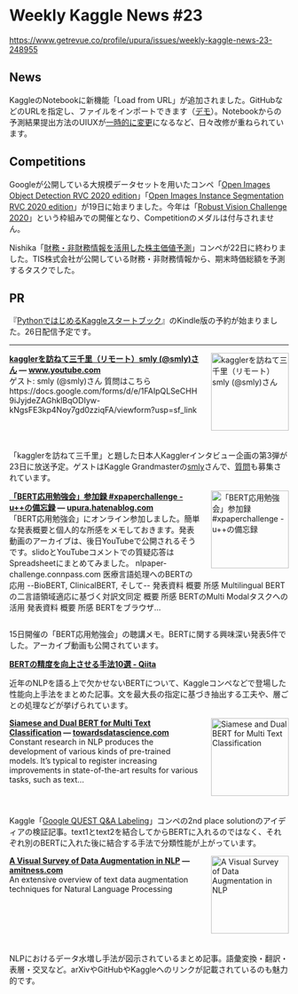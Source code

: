 # Weekly Kaggle News #23
https://www.getrevue.co/profile/upura/issues/weekly-kaggle-news-23-248955
<h3><h2>News</h2><p>KaggleのNotebookに新機能「Load from URL」が追加されました。GitHubなどのURLを指定し、ファイルをインポートできます（<a href="https://twitter.com/MeganRisdal/status/1262952384487206914?s=20" target="_blank">デモ</a>）。Notebookからの予測結果提出方法のUIUXが<a href="https://youtu.be/ESMKzVsR7wE" target="_blank">一時的に変更</a>になるなど、日々改修が重ねられています。</p><h2>Competitions</h2><p>Googleが公開している大規模データセットを用いたコンペ「<a href="https://www.kaggle.com/c/open-images-object-detection-rvc-2020/overview" target="_blank">Open Images Object Detection RVC 2020 edition</a>」「<a href="https://www.kaggle.com/c/open-images-instance-segmentation-rvc-2020" target="_blank">Open Images Instance Segmentation RVC 2020 edition</a>」が19日に始まりました。今年は「<a href="https://storage.googleapis.com/openimages/web/challenge_overview.html" target="_blank">Robust Vision Challenge 2020</a>」という枠組みでの開催となり、Competitionのメダルは付与されません。</p><p>Nishika「<a href="https://www.nishika.com/competitions/4/summary" target="_blank">財務・非財務情報を活用した株主価値予測</a>」コンペが22日に終わりました。TIS株式会社が公開している財務・非財務情報から、期末時価総額を予測するタスクでした。</p><h2>PR</h2><p>『<a href="https://www.amazon.co.jp/dp/B088R992TJ" target="_blank">PythonではじめるKaggleスタートブック</a>』のKindle版の予約が始まりました。26日配信予定です。</p></h3>
<hr>
<p>
<img width="140" height="140" alt="kagglerを訪ねて三千里（リモート）smly (@smly)さん" style="float: right; margin-left: 20px; margin-bottom: 20px;" src="https://s3.amazonaws.com/revue/items/images/006/004/462/thumb/maxresdefault_live.jpg?1590122871" />
<strong style='display: block;'><a href="https://www.youtube.com/watch?feature=youtu.be&amp;utm_campaign=Weekly%20Kaggle%20News&amp;utm_medium=email&amp;utm_source=Revue%20newsletter&amp;v=BSvP60BzoOc">kagglerを訪ねて三千里（リモート）smly (@smly)さん</a> &mdash; <a href="https://www.youtube.com/watch?v=BSvP60BzoOc&amp;feature=youtu.be">www.youtube.com</a></strong>
ゲスト: smly (@smly)さん 質問はこちら https://docs.google.com/forms/d/e/1FAIpQLSeCHH9iJyjdeZAGhklBqODIyw-kNgsFE3kp4Noy7gd0zziqFA/viewform?usp=sf_link
</p>
<div style='clear: both;'></div>
<p><p>「kagglerを訪ねて三千里」と題した日本人Kagglerインタビュー企画の第3弾が23日に放送予定。ゲストはKaggle Grandmasterの<a href="https://www.kaggle.com/confirm" target="_blank">smly</a>さんで、<a href="https://t.co/TK2xMDzcg7?amp=1" target="_blank">質問</a>も募集されています。</p></p>
<p>
<img width="140" height="140" alt="「BERT応用勉強会」参加録 #xpaperchallenge - u++の備忘録" style="float: right; margin-left: 20px; margin-bottom: 20px;" src="https://s3.amazonaws.com/revue/items/images/006/000/133/thumb/20200515191009.png?1590050882" />
<strong style='display: block;'><a href="https://upura.hatenablog.com/entry/2020/05/15/211833?utm_campaign=Weekly%20Kaggle%20News&amp;utm_medium=email&amp;utm_source=Revue%20newsletter">「BERT応用勉強会」参加録 #xpaperchallenge - u++の備忘録</a> &mdash; <a href="https://upura.hatenablog.com/entry/2020/05/15/211833">upura.hatenablog.com</a></strong>
「BERT応用勉強会」にオンライン参加しました。簡単な発表概要と個人的な所感をメモしておきます。発表動画のアーカイブは、後日YouTubeで公開されるそうです。slidoとYouTubeコメントでの質疑応答はSpreadsheetにまとめてみました。 nlpaper-challenge.connpass.com 医療言語処理へのBERTの応用 --BioBERT, ClinicalBERT, そして-- 発表資料 概要 所感 Multilingual BERTの二言語領域適応に基づく対訳文同定 概要 所感 BERTのMulti Modalタスクへの活用 発表資料 概要 所感 BERTをブラウザ…
</p>
<div style='clear: both;'></div>
<p><p>15日開催の「BERT応用勉強会」の聴講メモ。BERTに関する興味深い発表5件でした。アーカイブ動画も公開されています。</p></p>
<p>
<strong style='display: block;'><a href="https://qiita.com/YuiKasuga/items/343309257da1798c1b63?utm_campaign=Weekly%20Kaggle%20News&amp;utm_medium=email&amp;utm_source=Revue%20newsletter">BERTの精度を向上させる手法10選 - Qiita</a></strong>

</p>
<p><p>近年のNLPを語る上で欠かせないBERTについて、Kaggleコンペなどで登場した性能向上手法をまとめた記事。文を最大長の指定に基づき抽出する工夫や、層ごとの処理などが挙げられています。</p></p>
<p>
<img width="140" height="140" alt="Siamese and Dual BERT for Multi Text Classification" style="float: right; margin-left: 20px; margin-bottom: 20px;" src="https://s3.amazonaws.com/revue/items/images/005/983/771/thumb/0*3m3xJSK38fsrOt6k?1589761939" />
<strong style='display: block;'><a href="https://towardsdatascience.com/siamese-and-dual-bert-for-multi-text-classification-c6552d435533?gi=e70f3ef32145&amp;utm_campaign=Weekly%20Kaggle%20News&amp;utm_medium=email&amp;utm_source=Revue%20newsletter">Siamese and Dual BERT for Multi Text Classification</a> &mdash; <a href="https://towardsdatascience.com/siamese-and-dual-bert-for-multi-text-classification-c6552d435533?gi=e70f3ef32145">towardsdatascience.com</a></strong>
Constant research in NLP produces the development of various kinds of pre-trained models. It’s typical to register increasing improvements in state-of-the-art results for various tasks, such as text…
</p>
<div style='clear: both;'></div>
<p><p>Kaggle「<a href="https://www.kaggle.com/c/google-quest-challenge" target="_blank">Google QUEST Q&amp;A Labeling</a>」コンペの2nd place solutionのアイディアの検証記事。text1とtext2を結合してからBERTに入れるのではなく、それぞれ別のBERTに入れた後に結合する手法で分類性能が上がっています。</p></p>
<p>
<img width="140" height="140" alt="A Visual Survey of Data Augmentation in NLP" style="float: right; margin-left: 20px; margin-bottom: 20px;" src="https://s3.amazonaws.com/revue/items/images/005/984/319/thumb/semantic-invariance-nlp.png?1589780341" />
<strong style='display: block;'><a href="https://amitness.com/2020/05/data-augmentation-for-nlp/?utm_campaign=Weekly%20Kaggle%20News&amp;utm_medium=email&amp;utm_source=Revue%20newsletter">A Visual Survey of Data Augmentation in NLP</a> &mdash; <a href="https://amitness.com/2020/05/data-augmentation-for-nlp/">amitness.com</a></strong>
An extensive overview of text data augmentation techniques for Natural Language Processing
</p>
<div style='clear: both;'></div>
<p><p>NLPにおけるデータ水増し手法が図示されているまとめ記事。語彙変換・翻訳・表層・交叉など。arXivやGitHubやKaggleへのリンクが記載されているのも魅力的です。</p></p>
